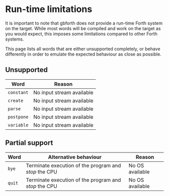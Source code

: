 # Run-time limitations

It is important to note that gbforth does not provide a run-time Forth system on
the target. While most words will be compiled and work on the target as you would
expect, this imposes some limitations compared to other Forth systems.

This page lists all words that are either unsupported completely, or behave
differently in order to emulate the expected behaviour as close as possible.

## Unsupported

| Word | Reason |
| ---- | ------ |
| `constant` | No input stream available |
| `create` | No input stream available |
| `parse` | No input stream available |
| `postpone` | No input stream available |
| `variable` | No input stream available |

## Partial support

| Word | Alternative behaviour | Reason |
| ---- | --------------------- | ------ |
| `bye` | Terminate execution of the program and _stop_ the CPU | No OS available |
| `quit` | Terminate execution of the program and _stop_ the CPU | No OS available |
